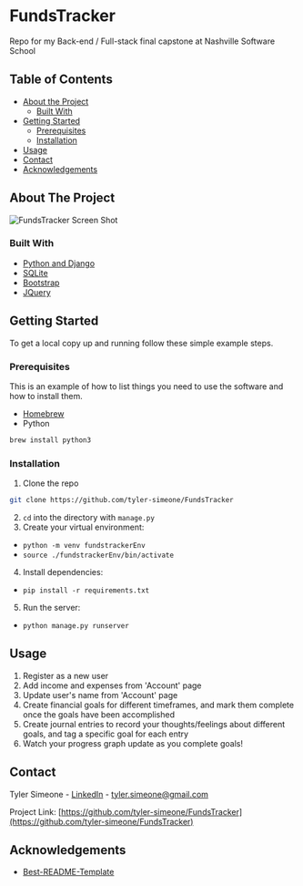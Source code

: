 # FundsTracker
Repo for my Back-end / Full-stack final capstone at Nashville Software School

<!-- TABLE OF CONTENTS -->
## Table of Contents

* [About the Project](#about-the-project)
  * [Built With](#built-with)
* [Getting Started](#getting-started)
  * [Prerequisites](#prerequisites)
  * [Installation](#installation)
* [Usage](#usage)
* [Contact](#contact)
* [Acknowledgements](#acknowledgements)



<!-- ABOUT THE PROJECT -->
## About The Project

![FundsTracker Screen Shot](https://snipboard.io/uwFLBi.jpg)

### Built With
* [Python and Django](https://www.djangoproject.com/)
* [SQLite](https://www.sqlite.org/index.html)
* [Bootstrap](https://getbootstrap.com)
* [JQuery](https://jquery.com)


<!-- GETTING STARTED -->
## Getting Started

To get a local copy up and running follow these simple example steps.

### Prerequisites

This is an example of how to list things you need to use the software and how to install them.
* [Homebrew](https://brew.sh/)
* Python
```sh
brew install python3
```

### Installation

1. Clone the repo
```sh
git clone https://github.com/tyler-simeone/FundsTracker
```
2. `cd` into the directory with `manage.py`
3. Create your virtual environment:
  * ```python -m venv fundstrackerEnv```
  * ```source ./fundstrackerEnv/bin/activate```
4. Install dependencies:
  * `pip install -r requirements.txt`
5. Run the server:
* `python manage.py runserver`


<!-- USAGE EXAMPLES -->
## Usage

1. Register as a new user
2. Add income and expenses from 'Account' page
3. Update user's name from 'Account' page
4. Create financial goals for different timeframes, and mark them complete once the goals have been accomplished
5. Create journal entries to record your thoughts/feelings about different goals, and tag a specific goal for each entry
6. Watch your progress graph update as you complete goals!




<!-- CONTACT -->
## Contact

Tyler Simeone - [LinkedIn](www.linkedin.com/in/tylerpsimeone) - tyler.simeone@gmail.com

Project Link: [https://github.com/tyler-simeone/FundsTracker](https://github.com/tyler-simeone/FundsTracker)



<!-- ACKNOWLEDGEMENTS -->
## Acknowledgements
* [Best-README-Template](https://github.com/othneildrew/Best-README-Template)